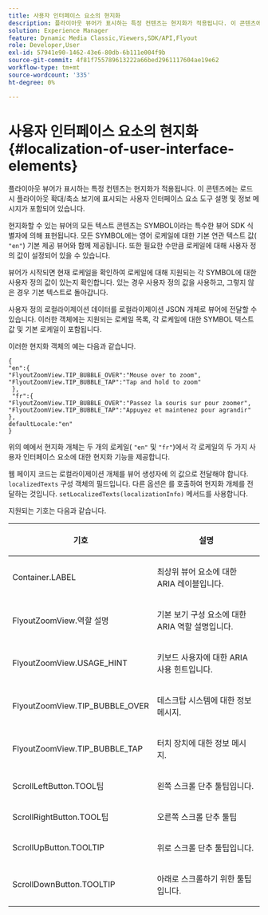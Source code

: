 ```yaml
---
title: 사용자 인터페이스 요소의 현지화
description: 플라이아웃 뷰어가 표시하는 특정 컨텐츠는 현지화가 적용됩니다. 이 콘텐츠에는 로드 시 플라이아웃 확대/축소 보기에 표시되는 사용자 인터페이스 요소 도구 설명 및 정보 메시지가 포함되어 있습니다.
solution: Experience Manager
feature: Dynamic Media Classic,Viewers,SDK/API,Flyout
role: Developer,User
exl-id: 57941e90-1462-43e6-80db-6b111e004f9b
source-git-commit: 4f81f755789613222a66bed2961117604ae19e62
workflow-type: tm+mt
source-wordcount: '335'
ht-degree: 0%

---
```


# 사용자 인터페이스 요소의 현지화{#localization-of-user-interface-elements}

플라이아웃 뷰어가 표시하는 특정 컨텐츠는 현지화가 적용됩니다. 이 콘텐츠에는 로드 시 플라이아웃 확대/축소 보기에 표시되는 사용자 인터페이스 요소 도구 설명 및 정보 메시지가 포함되어 있습니다.

현지화할 수 있는 뷰어의 모든 텍스트 콘텐츠는 SYMBOL이라는 특수한 뷰어 SDK 식별자에 의해 표현됩니다. 모든 SYMBOL에는 영어 로케일에 대한 기본 연관 텍스트 값( `"en"`) 기본 제공 뷰어와 함께 제공됩니다. 또한 필요한 수만큼 로케일에 대해 사용자 정의 값이 설정되어 있을 수 있습니다.

뷰어가 시작되면 현재 로케일을 확인하여 로케일에 대해 지원되는 각 SYMBOL에 대한 사용자 정의 값이 있는지 확인합니다. 있는 경우 사용자 정의 값을 사용하고, 그렇지 않은 경우 기본 텍스트로 돌아갑니다.

사용자 정의 로컬라이제이션 데이터를 로컬라이제이션 JSON 개체로 뷰어에 전달할 수 있습니다. 이러한 객체에는 지원되는 로케일 목록, 각 로케일에 대한 SYMBOL 텍스트 값 및 기본 로케일이 포함됩니다.

이러한 현지화 객체의 예는 다음과 같습니다.

```
{ 
"en":{ 
"FlyoutZoomView.TIP_BUBBLE_OVER":"Mouse over to zoom", 
"FlyoutZoomView.TIP_BUBBLE_TAP":"Tap and hold to zoom" 
 }, 
 "fr":{ 
"FlyoutZoomView.TIP_BUBBLE_OVER":"Passez la souris sur pour zoomer", 
"FlyoutZoomView.TIP_BUBBLE_TAP":"Appuyez et maintenez pour agrandir" 
}, 
defaultLocale:"en" 
}
```

위의 예에서 현지화 개체는 두 개의 로케일( `"en"` 및 `"fr"`)에서 각 로케일의 두 가지 사용자 인터페이스 요소에 대한 현지화 기능을 제공합니다.

웹 페이지 코드는 로컬라이제이션 개체를 뷰어 생성자에 의 값으로 전달해야 합니다. `localizedTexts` 구성 객체의 필드입니다. 다른 옵션은 를 호출하여 현지화 개체를 전달하는 것입니다. `setLocalizedTexts(localizationInfo)` 메서드를 사용합니다.

지원되는 기호는 다음과 같습니다.

<table id="table_58C40353B7244335872350C98DF2CFB3"> 
 <thead> 
  <tr> 
   <th colname="col1" class="entry"> <p>기호 </p> </th> 
   <th colname="col2" class="entry"> <p>설명 </p> </th> 
  </tr> 
 </thead>
 <tbody> 
  <tr> 
   <td colname="col1"> <p> <span class="codeph"> Container.LABEL </span> </p> </td> 
   <td colname="col2"> <p>최상위 뷰어 요소에 대한 ARIA 레이블입니다. </p> </td> 
  </tr> 
  <tr> 
   <td colname="col1"> <p> <span class="codeph"> FlyoutZoomView.역할 설명 </span> </p> </td> 
   <td colname="col2"> <p>기본 보기 구성 요소에 대한 ARIA 역할 설명입니다. </p> </td> 
  </tr> 
  <tr> 
   <td colname="col1"> <p> <span class="codeph"> FlyoutZoomView.USAGE_HINT </span> </p> </td> 
   <td colname="col2"> <p>키보드 사용자에 대한 ARIA 사용 힌트입니다. </p> </td> 
  </tr> 
  <tr> 
   <td colname="col1"> <p> <span class="codeph"> FlyoutZoomView.TIP_BUBBLE_OVER </span> </p> </td> 
   <td colname="col2"> <p>데스크탑 시스템에 대한 정보 메시지. </p> </td> 
  </tr> 
  <tr> 
   <td colname="col1"> <p> <span class="codeph"> FlyoutZoomView.TIP_BUBBLE_TAP </span> </p> </td> 
   <td colname="col2"> <p>터치 장치에 대한 정보 메시지. </p> </td> 
  </tr> 
  <tr> 
   <td colname="col1"> <p> <span class="codeph"> ScrollLeftButton.TOOL팁 </span> </p> </td> 
   <td colname="col2"> <p>왼쪽 스크롤 단추 툴팁입니다. </p> </td> 
  </tr> 
  <tr> 
   <td colname="col1"> <p> <span class="codeph"> ScrollRightButton.TOOL팁 </span> </p> </td> 
   <td colname="col2"> <p>오른쪽 스크롤 단추 툴팁 </p> </td> 
  </tr> 
  <tr> 
   <td colname="col1"> <p> <span class="codeph"> ScrollUpButton.TOOLTIP </span> </p> </td> 
   <td colname="col2"> <p>위로 스크롤 단추 툴팁입니다. </p> </td> 
  </tr> 
  <tr> 
   <td colname="col1"> <p> <span class="codeph"> ScrollDownButton.TOOLTIP </span> </p> </td> 
   <td colname="col2"> <p>아래로 스크롤하기 위한 툴팁입니다. </p> </td> 
  </tr> 
 </tbody> 
</table>
